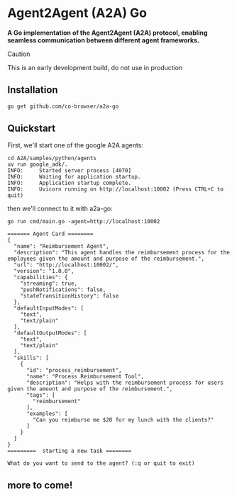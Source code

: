 # Agent2Agent (A2A) Go

<strong>A Go implementation of the Agent2Agent (A2A) protocol, enabling seamless communication between different agent frameworks.</strong>


> [!CAUTION]
> This is an early development build, do not use in production


## Installation

```bash
go get github.com/co-browser/a2a-go
```

## Quickstart

First, we'll start one of the google A2A agents:

```
cd A2A/samples/python/agents
uv run google_adk/.
INFO:     Started server process [4070]
INFO:     Waiting for application startup.
INFO:     Application startup complete.
INFO:     Uvicorn running on http://localhost:10002 (Press CTRL+C to quit)
```

then we'll connect to it with a2a-go:

```
go run cmd/main.go -agent=http://localhost:10002

======= Agent Card ========
{
  "name": "Reimbursement Agent",
  "description": "This agent handles the reimbursement process for the employees given the amount and purpose of the reimbursement.",
  "url": "http://localhost:10002/",
  "version": "1.0.0",
  "capabilities": {
    "streaming": true,
    "pushNotifications": false,
    "stateTransitionHistory": false
  },
  "defaultInputModes": [
    "text",
    "text/plain"
  ],
  "defaultOutputModes": [
    "text",
    "text/plain"
  ],
  "skills": [
    {
      "id": "process_reimbursement",
      "name": "Process Reimbursement Tool",
      "description": "Helps with the reimbursement process for users given the amount and purpose of the reimbursement.",
      "tags": [
        "reimbursement"
      ],
      "examples": [
        "Can you reimburse me $20 for my lunch with the clients?"
      ]
    }
  ]
}
=========  starting a new task ========

What do you want to send to the agent? (:q or quit to exit)
```

## more to come!
